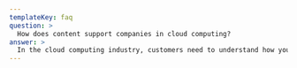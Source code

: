 ```yaml
---
templateKey: faq
question: >
  How does content support companies in cloud computing?
answer: >
  In the cloud computing industry, customers need to understand how your product works and why it matters. With my writing expertise for cloud computing, I create content that builds trust and showcases your competitive advantages.
---
```

